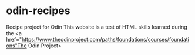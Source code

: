 # odin-recipes
Recipe project for Odin 
This website is a test of HTML skills learned during the <a href="https://www.theodinproject.com/paths/foundations/courses/foundations"The Odin Project>

